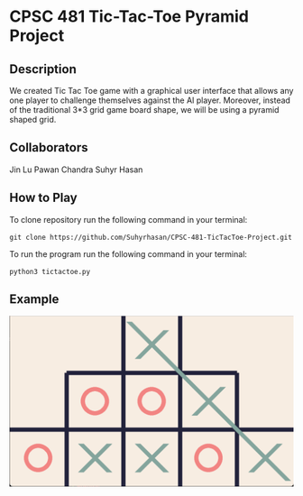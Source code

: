 # CPSC 481 Tic-Tac-Toe Pyramid Project

## Description
We created Tic Tac Toe game with a graphical user interface that allows any one player to challenge themselves against the AI player. Moreover, instead of the traditional 3*3 grid game board shape, we will be using a pyramid shaped grid.
## Collaborators
Jin Lu 
Pawan Chandra 
Suhyr Hasan
## How to Play
To clone repository run the following command in your terminal:
```
git clone https://github.com/Suhyrhasan/CPSC-481-TicTacToe-Project.git

```
To run the program run the following command in your terminal:
```
python3 tictactoe.py
```
## Example 
![alt text](ScreenshotOfTheGame.png "Example of the game")

